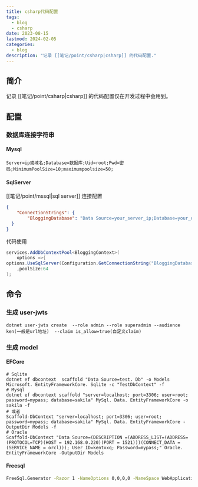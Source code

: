 ```yaml
---
title: csharp代码配置
tags:
  - blog
  - csharp
date: 2023-08-15
lastmod: 2024-02-05
categories:
  - blog
description: "记录 [[笔记/point/csharp|csharp]] 的代码配置."
---
```


## 简介

记录 [[笔记/point/csharp|csharp]] 的代码配置仅在开发过程中会用到。

## 配置

### 数据库连接字符串

#### Mysql

```
Server=ip或域名;Database=数据库;Uid=root;Pwd=密码;MinimumPoolSize=10;maximumpoolsize=50;
```

#### SqlServer

[[笔记/point/mssql|sql server]] 连接配置

```json
{
    "ConnectionStrings": {
        "BloggingDatabase": "Data Source=your_server_ip;Database=your_database_name;User ID=your_username;Min Pool Size=10;Password=your_password;Connect Timeout=30;Encrypt=False;TrustServerCertificate=False;ApplicationIntent=ReadWrite;MultiSubnetFailover=False"
  }
}
```

代码使用

```csharp
services.AddDbContextPool<BloggingContext>(
    options =>{
options.UseSqlServer(Configuration.GetConnectionString("BloggingDatabase")); }
    ,poolSize:64
);
```

## 命令

### 生成 user-jwts

```shell
dotnet user-jwts create  --role admin --role superadmin --audience ken(一般是url地址)  --claim is_allow=true(自定义claim)
```

### 生成 model

#### EFCore

```shell
# Sqlite
dotnet ef dbcontext  scaffold "Data Source=test. Db" -o Models Microsoft. EntityFrameworkCore. Sqlite -c "TestDbContext" -f
# Mysql
dotnet ef dbcontext scaffold "server=localhost; port=3306; user=root; password=mypass; database=sakila" MySql. Data. EntityFrameworkCore -o sakila -f
# 或者
Scaffold-DbContext "server=localhost; port=3306; user=root; password=mypass; database=sakila" MySql. Data. EntityFrameworkCore -OutputDir Models -f
# Oracle 
Scaffold-DbContext "Data Source=(DESCRIPTION =(ADDRESS_LIST=(ADDRESS=(PROTOCOL=TCP)(HOST = 192.168.0.220)(PORT = 1521)))(CONNECT_DATA =(SERVICE_NAME = orcl))); User ID=kentxxq; Password=mypass;" Oracle. EntityFrameworkCore -OutputDir Models
```

#### Freesql

```bash
FreeSql.Generator -Razor 1 -NameOptions 0,0,0,0 -NameSpace WebApplication1 -DB "MySql,data source=ip或地址;port=3306;user id=用户名;password=密码;initial catalog=库名;charset=utf8;sslmode=none;max pool size=2"
```
